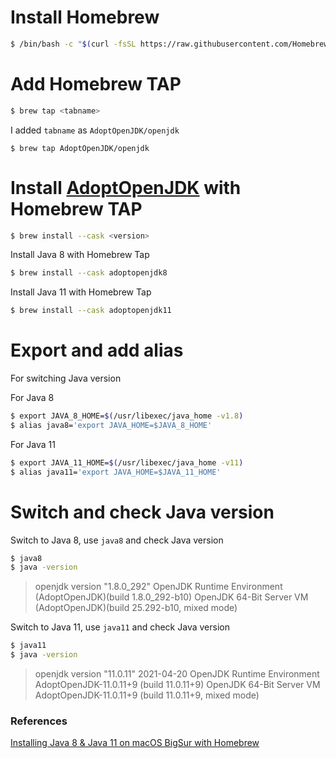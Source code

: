 # Install Homebrew

```bash
$ /bin/bash -c "$(curl -fsSL https://raw.githubusercontent.com/Homebrew/install/HEAD/install.sh)"
```

# Add Homebrew TAP

```bash
$ brew tap <tabname>
```

I added `tabname` as `AdoptOpenJDK/openjdk`

```
$ brew tap AdoptOpenJDK/openjdk
```

# Install [AdoptOpenJDK](https://github.com/AdoptOpenJDK/homebrew-openjdk) with Homebrew TAP

```bash
$ brew install --cask <version>
```

Install Java 8 with Homebrew Tap

```bash
$ brew install --cask adoptopenjdk8
```

Install Java 11 with Homebrew Tap

```bash
$ brew install --cask adoptopenjdk11
```

# Export and add alias

For switching Java version

For Java 8

```bash
$ export JAVA_8_HOME=$(/usr/libexec/java_home -v1.8)
$ alias java8='export JAVA_HOME=$JAVA_8_HOME'
```

For Java 11

```bash
$ export JAVA_11_HOME=$(/usr/libexec/java_home -v11)
$ alias java11='export JAVA_HOME=$JAVA_11_HOME'
```

# Switch and check Java version

Switch to Java 8, use `java8` and check Java version

```bash
$ java8
$ java -version
```

> openjdk version "1.8.0_292"
> OpenJDK Runtime Environment (AdoptOpenJDK)(build 1.8.0_292-b10)
> OpenJDK 64-Bit Server VM (AdoptOpenJDK)(build 25.292-b10, mixed mode)

Switch to Java 11, use `java11` and check Java version

```bash
$ java11
$ java -version
```

> openjdk version "11.0.11" 2021-04-20
> OpenJDK Runtime Environment AdoptOpenJDK-11.0.11+9 (build 11.0.11+9)
> OpenJDK 64-Bit Server VM AdoptOpenJDK-11.0.11+9 (build 11.0.11+9, mixed mode)

### References

[Installing Java 8 & Java 11 on macOS BigSur with Homebrew](https://afternoondev.medium.com/installing-java-8-java-11-on-macos-bigsur-with-homebrew-2ff424f1d226)

